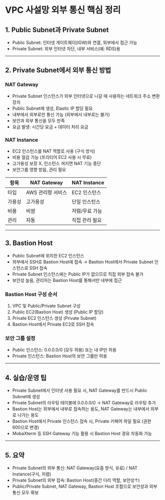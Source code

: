 # VPC 사설망 외부 통신 핵심 정리

## 1. Public Subnet과 Private Subnet

- Public Subnet: 인터넷 게이트웨이(IGW)와 연결, 외부에서 접근 가능
- Private Subnet: 외부 인터넷 차단, 내부 서비스(예: RDS)용

---

## 2. Private Subnet에서 외부 통신 방법

### NAT Gateway

- Private Subnet 인스턴스가 외부 인터넷으로 나갈 때 사용하는 네트워크 주소 변환 장치
- Public Subnet에 생성, Elastic IP 할당 필요
- 내부에서 외부로만 통신 가능 (외부에서 내부로는 불가)
- 보안과 외부 통신을 모두 만족
- 요금 발생: 시간당 요금 + 데이터 처리 요금

### NAT Instance

- EC2 인스턴스를 NAT 역할로 사용 (구식 방식)
- 비용 절감 가능 (프리티어 EC2 사용 시 무료)
- 고가용성 보장 X, 인스턴스 꺼지면 NAT 기능 중단
- 보안그룹 영향 받음, 관리 필요

| 항목         | NAT Gateway         | NAT Instance         |
|--------------|---------------------|----------------------|
| 타입         | AWS 관리형 서비스   | EC2 인스턴스         |
| 가용성       | 고가용성            | 단일 인스턴스        |
| 비용         | 비쌈                | 저렴/무료 가능       |
| 관리         | 자동                | 직접 관리 필요       |

---

## 3. Bastion Host

- Public Subnet에 위치한 EC2 인스턴스
- 외부에서 SSH로 Bastion Host에 접속 → Bastion Host에서 Private Subnet 인스턴스로 SSH 접속
- Private Subnet 인스턴스에는 Public IP가 없으므로 직접 외부 접속 불가
- 보안성 높음, 관리자는 Bastion Host를 통해서만 내부에 접근

### Bastion Host 구성 순서

1. VPC 및 Public/Private Subnet 구성
2. Public EC2(Bastion Host) 생성 (Public IP 할당)
3. Private EC2 인스턴스 생성 (Private Subnet)
4. Bastion Host에서 Private EC2로 SSH 접속

### 보안 그룹 설정

- Public 인스턴스: 0.0.0.0/0 (모두 허용) 또는 내 IP만 허용
- Private 인스턴스: Bastion Host의 보안 그룹만 허용

---

## 4. 실습/운영 팁

- Private Subnet에서 인터넷 사용 필요 시, NAT Gateway를 반드시 Public Subnet에 생성
- Private Subnet의 라우팅 테이블에 0.0.0.0/0 → NAT Gateway로 라우팅 추가
- Bastion Host는 외부에서 내부로 접속하는 용도, NAT Gateway는 내부에서 외부로 나가는 용도
- Bastion Host에서 Private 인스턴스 접속 시, Private 키페어 파일 필요 (권한 600으로 변경)
- MobaXterm 등 SSH Gateway 기능 활용 시 Bastion Host 경유 자동화 가능

---

## 5. 요약

- Private Subnet의 외부 통신: NAT Gateway(요즘 방식, 유료) / NAT Instance(구식, 저렴)
- Private Subnet의 외부 접속: Bastion Host(중간 다리 역할, 보안성↑)
- Public/Private Subnet, NAT Gateway, Bastion Host 조합으로 보안성과 외부 통신 모두 확보
